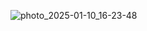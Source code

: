 ![photo_2025-01-10_16-23-48](https://github.com/user-attachments/assets/79fc751e-19a3-4203-a899-bd667092c7e4)
